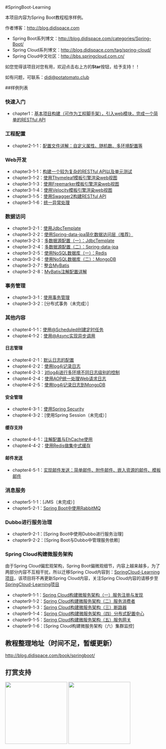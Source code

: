 #SpringBoot-Learning

本项目内容为Spring Boot教程程序样例。

作者博客：http://blog.didispace.com

- Spring Boot系列博文：http://blog.didispace.com/categories/Spring-Boot/
- Spring Cloud系列博文：http://blog.didispace.com/tag/spring-cloud/
- Spring Cloud中文社区：http://bbs.springcloud.com.cn/

如您觉得该项目对您有用，欢迎点击右上方的**Star**按钮，给予支持！！

如有问题，可联系：didi@potatomato.club

##样例列表

### 快速入门

- chapter1：[基本项目构建（可作为工程脚手架），引入web模块，完成一个简单的RESTful API](http://blog.didispace.com/spring-boot-learning-1/)

### 工程配置

- chapter2-1-1：[配置文件详解：自定义属性、随机数、多环境配置等](http://blog.didispace.com/springbootproperties/)

### Web开发

- chapter3-1-1：[构建一个较为复杂的RESTful API以及单元测试](http://blog.didispace.com/springbootrestfulapi/)
- chapter3-1-2：[使用Thymeleaf模板引擎渲染web视图](http://blog.didispace.com/springbootweb/)
- chapter3-1-3：[使用Freemarker模板引擎渲染web视图](http://blog.didispace.com/springbootweb/)
- chapter3-1-4：[使用Velocity模板引擎渲染web视图](http://blog.didispace.com/springbootweb/)
- chapter3-1-5：[使用Swagger2构建RESTful API](http://blog.didispace.com/springbootswagger2/)
- chapter3-1-6：[统一异常处理](http://blog.didispace.com/springbootexception/)

### 数据访问

- chapter3-2-1：[使用JdbcTemplate](http://blog.didispace.com/springbootdata1/)
- chapter3-2-2：[使用Spring-data-jpa简化数据访问层（推荐）](http://blog.didispace.com/springbootdata2/)
- chapter3-2-3：[多数据源配置（一）：JdbcTemplate](http://blog.didispace.com/springbootmultidatasource/)
- chapter3-2-4：[多数据源配置（二）：Spring-data-jpa](http://blog.didispace.com/springbootmultidatasource/)
- chapter3-2-5：[使用NoSQL数据库（一）：Redis](http://blog.didispace.com/springbootredis/)
- chapter3-2-6：[使用NoSQL数据库（二）：MongoDB](http://blog.didispace.com/springbootmongodb/)
- chapter3-2-7：[整合MyBatis](http://blog.didispace.com/springbootmybatis/)
- chapter3-2-8：[MyBatis注解配置详解](http://blog.didispace.com/mybatisinfo/)

### 事务管理

- chapter3-3-1：[使用事务管理](http://blog.didispace.com/springboottransactional/)
- chapter3-3-2：[分布式事务（未完成）]

### 其他内容
- chapter4-1-1：[使用@Scheduled创建定时任务](http://blog.didispace.com/springbootscheduled/)
- chapter4-1-2：[使用@Async实现异步调用](http://blog.didispace.com/springbootasync/)

#### 日志管理

- chapter4-2-1：[默认日志的配置](http://blog.didispace.com/springbootlog/)
- chapter4-2-2：[使用log4j记录日志](http://blog.didispace.com/springbootlog4j/)
- chapter4-2-3：[对log4j进行多环境不同日志级别的控制](http://blog.didispace.com/springbootlog4jmuilt/)
- chapter4-2-4：[使用AOP统一处理Web请求日志](http://blog.didispace.com/springbootaoplog/)
- chapter4-2-5：[使用log4j记录日志到MongoDB](http://blog.didispace.com/springbootlog4jmongodb/)

#### 安全管理

- chapter4-3-1：[使用Spring Security](http://blog.didispace.com/springbootsecurity/)
- chapter4-3-2：[使用Spring Session（未完成）]

#### 缓存支持

- chapter4-4-1：[注解配置与EhCache使用](http://blog.didispace.com/springbootcache1/)
- chapter4-4-2：[使用Redis做集中式缓存](http://blog.didispace.com/springbootcache2/)

#### 邮件发送

- chapter4-5-1：[实现邮件发送：简单邮件、附件邮件、嵌入资源的邮件、模板邮件](http://blog.didispace.com/springbootmailsender/)

### 消息服务

- chapter5-1-1：[JMS（未完成）]
- chapter5-2-1：[Spring Boot中使用RabbitMQ](http://blog.didispace.com/spring-boot-rabbitmq/)

### Dubbo进行服务治理

- chapter9-2-1：[Spring Boot中使用Dubbo进行服务治理]
- chapter9-2-2：[Spring Boot与Dubbo中管理服务依赖]

### Spring Cloud构建微服务架构

由于Spring Cloud偏宏观架构，Spring Boot偏微观细节，内容上越来越多，为了两部分内容不互相干扰，所以迁移Spring Cloud内容到：[SpringCloud-Learning项目](http://git.oschina.net/didispace/SpringCloud-Learning)，该项目将不再更新Spring Cloud内容，关注Spring Cloud内容的请移步至[SpringCloud-Learning项目](http://git.oschina.net/didispace/SpringCloud-Learning)

- chapter9-1-1：[Spring Cloud构建微服务架构（一）服务注册与发现](http://blog.didispace.com/springcloud1/)
- chapter9-1-2：[Spring Cloud构建微服务架构（二）服务消费者](http://blog.didispace.com/springcloud2/)
- chapter9-1-3：[Spring Cloud构建微服务架构（三）断路器](http://blog.didispace.com/springcloud3/)
- chapter9-1-4：[Spring Cloud构建微服务架构（四）分布式配置中心](http://blog.didispace.com/springcloud4/)
- chapter9-1-5：[Spring Cloud构建微服务架构（五）服务网关](http://blog.didispace.com/springcloud5/)
- chapter9-1-6：[Spring Cloud构建微服务架构（六）集群监控]


## 教程整理地址（时间不足，暂缓更新）

http://blog.didispace.com/book/springboot/

## 打赏支持

<img src="http://git.oschina.net/uploads/images/2016/0717/085831_64f0a21e_437188.png" width="200px" height="200px;" /> <img src="http://git.oschina.net/uploads/images/2016/0717/085620_78f6b3cb_437188.png" width="200px" height="200px;" />


